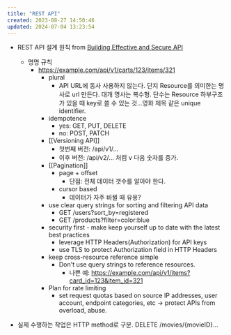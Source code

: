 ```yaml
---
title: "REST API"
created: 2023-08-27 14:50:46
updated: 2024-07-04 13:23:54
---
```

  * REST API 설계 원칙 from [Building Effective and Secure API](https://www.youtube.com/watch?v=_gQaygjm_hg)
    * 명명 규칙
      * https://example.com/api/v1/carts/123/items/321
        * plural
          * API URL에 동사 사용하지 않는다. 단지 Resource를 의미한는 명사로 url 만든다. 대개 명사는 복수형. 단수는 Resource 하부구조가 있을 때 key로 쓸 수 있는 것...영화 제목 같은 unique identifier.
        * idempotence
          * yes: GET, PUT, DELETE
          * no: POST, PATCH
        * [[Versioning API]]
          * 첫번째 버전: /api/v1/...
          * 이후 버전: /api/v2/... 처럼 v 다음 숫자를 증가.
        * [[Pagination]]
          * page + offset
            * 단점: 전체 데이터 갯수를 알아야 한다.
          * cursor based
            * 데이터가 자주 바뀔 때 유용?
        * use clear query strings for sorting and filtering API data
          * GET /users?sort_by=registered
          * GET /products?filter=color:blue
        * security first - make keep yourself up to date with the latest best practices
          * leverage HTTP Headers(Authorization) for API keys
          * use TLS to protect Authorization field in HTTP Headers
        * keep cross-resource reference simple
          * Don't use query strings to reference resources.
            * 나쁜 예: https://example.com/api/v1/items?card_id=123&item_id=321
        * Plan for rate limiting
          * set request quotas based on source IP addresses, user account, endpoint categories, etc -> protect APIs from overload, abuse.

  * 실제 수행하는 작업은 HTTP method로 구분. DELETE /movies/{movieID}...